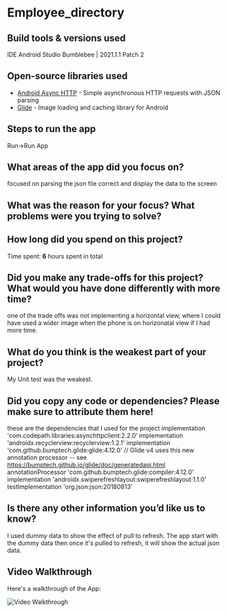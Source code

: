 # Employee_directory

## Build tools & versions used
IDE Android Studio Bumblebee | 2021.1.1 Patch 2

## Open-source libraries used

- [Android Async HTTP](https://github.com/codepath/CPAsyncHttpClient) - Simple asynchronous HTTP requests with JSON parsing
- [Glide](https://github.com/bumptech/glide) - Image loading and caching library for Android

## Steps to run the app
Run->Run App

## What areas of the app did you focus on?
focused on parsing the json file correct and display the data to the screen

## What was the reason for your focus? What problems were you trying to solve?

## How long did you spend on this project?
Time spent: **6** hours spent in total

## Did you make any trade-offs for this project? What would you have done differently with more time?
one of the trade offs was not implementing a horizontal view, where I could have used a wider image when the phone is on horizonatal view if I had more time.
## What do you think is the weakest part of your project?
My Unit test was the weakest.
## Did you copy any code or dependencies? Please make sure to attribute them here!
these are the dependencies that I used for the project
    implementation 'com.codepath.libraries:asynchttpclient:2.2.0'
    implementation 'androidx.recyclerview:recyclerview:1.2.1'
    implementation 'com.github.bumptech.glide:glide:4.12.0'
    // Glide v4 uses this new annotation processor -- see https://bumptech.github.io/glide/doc/generatedapi.html
    annotationProcessor 'com.github.bumptech.glide:compiler:4.12.0'
    implementation 'androidx.swiperefreshlayout:swiperefreshlayout:1.1.0'
    testImplementation 'org.json:json:20180813'
    
## Is there any other information you’d like us to know?
I used dummy data to show the effect of pull to refresh. The app start with the dummy data then once it's pulled to refresh, it will show the actual json data.

## Video Walkthrough

Here's a walkthrough of the App:

<img src='https://github.com/zinaheng/Employee_directory/blob/master/Walkthrough.gif' title='Video Walkthrough' width='' alt='Video Walkthrough' />

